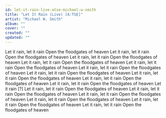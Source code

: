 ```yaml
---
id: let-it-rain-live-atse-michael-w-smith
title: "Let It Rain (Live) [A:TSE]"
artist: "Michael W. Smith"
album: ""
cover: ""
created: ""
updated: ""
---
```


Let it rain, let it rain
Open the floodgates of heaven
Let it rain, let it rain
Open the floodgates of heaven
Let it rain, let it rain
Open the floodgates of heaven
Let it rain, let it rain
Open the floodgates of heaven
Let it rain, let it rain
Open the floodgates of heaven
Let it rain, let it rain
Open the floodgates of heaven
Let it rain, let it rain
Open the floodgates of heaven
Let it rain, let it rain
Open the floodgates of heaven
Let it rain, let it rain
Open the floodgates of heaven
Let it rain, let it rain
Open the floodgates of heaven
Let it rain
[?]
Let it rain, let it rain
Open the floodgates of heaven
Let it rain, let it rain
Open the floodgates of heaven
Let it rain, let it rain
Open the floodgates of heaven
Let it rain, let it rain
Open the floodgates of heaven
Let it rain, let it rain
Open the floodgates of heaven
Let it rain, let it rain
Open the floodgates of heaven
